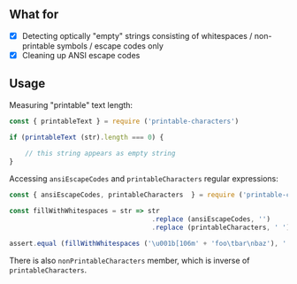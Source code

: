 ## What for

- [x] Detecting optically "empty" strings consisting of whitespaces / non-printable symbols / escape codes only
- [x] Cleaning up ANSI escape codes

## Usage

Measuring "printable" text length:

```javascript
const { printableText } = require ('printable-characters')

if (printableText (str).length === 0) {
	
	// this string appears as empty string
}
```

Accessing `ansiEscapeCodes` and `printableCharacters` regular expressions:

```javascript
const { ansiEscapeCodes, printableCharacters  } = require ('printable-characters')

const fillWithWhitespaces = str => str
									.replace (ansiEscapeCodes, '')
									.replace (printableCharacters, ' ')

assert.equal (fillWithWhitespaces ('\u001b[106m' + 'foo\tbar\nbaz'), '   \t   \n   ')
```

There is also `nonPrintableCharacters` member, which is inverse of `printableCharacters`.
